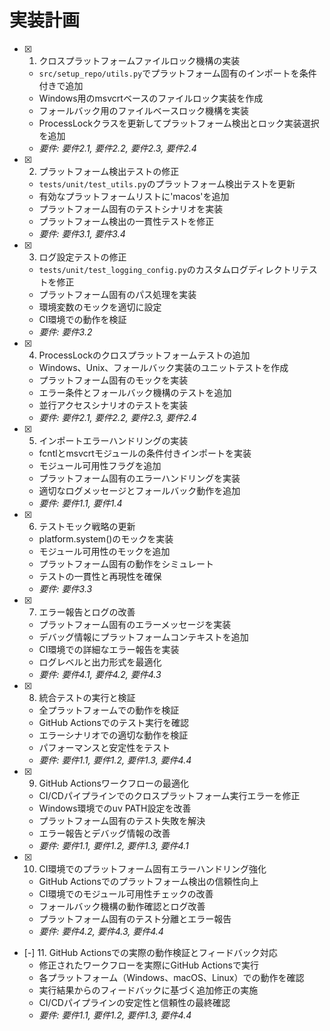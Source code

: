 # 実装計画

- [x] 1. クロスプラットフォームファイルロック機構の実装
  - `src/setup_repo/utils.py`でプラットフォーム固有のインポートを条件付きで追加
  - Windows用のmsvcrtベースのファイルロック実装を作成
  - フォールバック用のファイルベースロック機構を実装
  - ProcessLockクラスを更新してプラットフォーム検出とロック実装選択を追加
  - _要件: 要件2.1, 要件2.2, 要件2.3, 要件2.4_

- [x] 2. プラットフォーム検出テストの修正
  - `tests/unit/test_utils.py`のプラットフォーム検出テストを更新
  - 有効なプラットフォームリストに'macos'を追加
  - プラットフォーム固有のテストシナリオを実装
  - プラットフォーム検出の一貫性テストを修正
  - _要件: 要件3.1, 要件3.4_

- [x] 3. ログ設定テストの修正
  - `tests/unit/test_logging_config.py`のカスタムログディレクトリテストを修正
  - プラットフォーム固有のパス処理を実装
  - 環境変数のモックを適切に設定
  - CI環境での動作を検証
  - _要件: 要件3.2_

- [x] 4. ProcessLockのクロスプラットフォームテストの追加
  - Windows、Unix、フォールバック実装のユニットテストを作成
  - プラットフォーム固有のモックを実装
  - エラー条件とフォールバック機構のテストを追加
  - 並行アクセスシナリオのテストを実装
  - _要件: 要件2.1, 要件2.2, 要件2.3, 要件2.4_

- [x] 5. インポートエラーハンドリングの実装
  - fcntlとmsvcrtモジュールの条件付きインポートを実装
  - モジュール可用性フラグを追加
  - プラットフォーム固有のエラーハンドリングを実装
  - 適切なログメッセージとフォールバック動作を追加
  - _要件: 要件1.1, 要件1.4_

- [x] 6. テストモック戦略の更新
  - platform.system()のモックを実装
  - モジュール可用性のモックを追加
  - プラットフォーム固有の動作をシミュレート
  - テストの一貫性と再現性を確保
  - _要件: 要件3.3_

- [x] 7. エラー報告とログの改善
  - プラットフォーム固有のエラーメッセージを実装
  - デバッグ情報にプラットフォームコンテキストを追加
  - CI環境での詳細なエラー報告を実装
  - ログレベルと出力形式を最適化
  - _要件: 要件4.1, 要件4.2, 要件4.3_

- [x] 8. 統合テストの実行と検証
  - 全プラットフォームでの動作を検証
  - GitHub Actionsでのテスト実行を確認
  - エラーシナリオでの適切な動作を検証
  - パフォーマンスと安定性をテスト
  - _要件: 要件1.1, 要件1.2, 要件1.3, 要件4.4_

- [x] 9. GitHub Actionsワークフローの最適化
  - CI/CDパイプラインでのクロスプラットフォーム実行エラーを修正
  - Windows環境でのuv PATH設定を改善
  - プラットフォーム固有のテスト失敗を解決
  - エラー報告とデバッグ情報の改善
  - _要件: 要件1.1, 要件1.2, 要件1.3, 要件4.1_

- [x] 10. CI環境でのプラットフォーム固有エラーハンドリング強化
  - GitHub Actionsでのプラットフォーム検出の信頼性向上
  - CI環境でのモジュール可用性チェックの改善
  - フォールバック機構の動作確認とログ改善
  - プラットフォーム固有のテスト分離とエラー報告
  - _要件: 要件4.2, 要件4.3, 要件4.4_

- [-] 11. GitHub Actionsでの実際の動作検証とフィードバック対応
  - 修正されたワークフローを実際にGitHub Actionsで実行
  - 各プラットフォーム（Windows、macOS、Linux）での動作を確認
  - 実行結果からのフィードバックに基づく追加修正の実施
  - CI/CDパイプラインの安定性と信頼性の最終確認
  - _要件: 要件1.1, 要件1.2, 要件1.3, 要件4.4_
